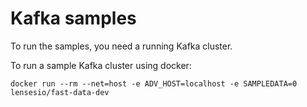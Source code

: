 # Kafka samples

To run the samples, you need a running Kafka cluster.

To run a sample Kafka cluster using docker:

```
docker run --rm --net=host -e ADV_HOST=localhost -e SAMPLEDATA=0 lensesio/fast-data-dev
```
